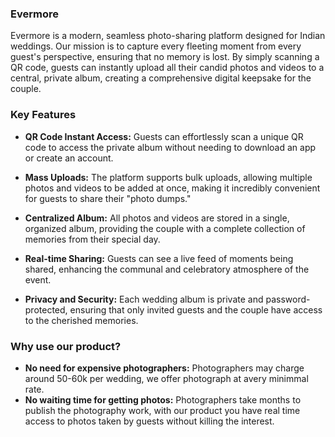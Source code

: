 ### Evermore

Evermore is a modern, seamless photo-sharing platform designed for Indian weddings. Our mission is to capture every fleeting moment from every guest's perspective, ensuring that no memory is lost. By simply scanning a QR code, guests can instantly upload all their candid photos and videos to a central, private album, creating a comprehensive digital keepsake for the couple.

### Key Features

*   **QR Code Instant Access:** Guests can effortlessly scan a unique QR code to access the private album without needing to download an app or create an account.
    
*   **Mass Uploads:** The platform supports bulk uploads, allowing multiple photos and videos to be added at once, making it incredibly convenient for guests to share their "photo dumps."
    
*   **Centralized Album:** All photos and videos are stored in a single, organized album, providing the couple with a complete collection of memories from their special day.
    
*   **Real-time Sharing:** Guests can see a live feed of moments being shared, enhancing the communal and celebratory atmosphere of the event.
    
*   **Privacy and Security:** Each wedding album is private and password-protected, ensuring that only invited guests and the couple have access to the cherished memories.

### Why use our product?

*   **No need for expensive photographers:** Photographers may charge around 50-60k per wedding, we offer photograph at avery minimmal rate.
*   **No waiting time for getting photos:** Photographers take months to publish the photography work, with our product you have real time access to photos taken by guests without killing the interest.
